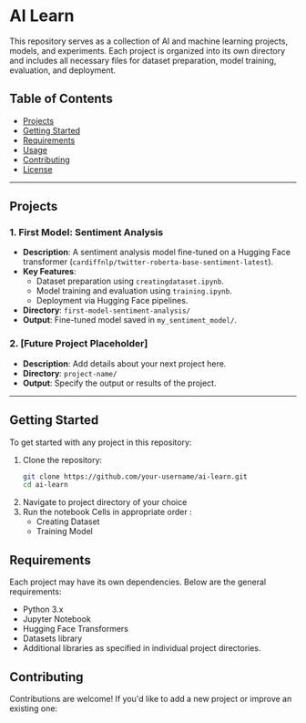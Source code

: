 # AI Learn

This repository serves as a collection of AI and machine learning projects, models, and experiments. Each project is organized into its own directory and includes all necessary files for dataset preparation, model training, evaluation, and deployment.

## Table of Contents

- [Projects](#projects)
- [Getting Started](#getting-started)
- [Requirements](#requirements)
- [Usage](#usage)
- [Contributing](#contributing)
- [License](#license)

---

## Projects

### 1. **First Model: Sentiment Analysis**
- **Description**: A sentiment analysis model fine-tuned on a Hugging Face transformer (`cardiffnlp/twitter-roberta-base-sentiment-latest`).
- **Key Features**:
  - Dataset preparation using `creatingdataset.ipynb`.
  - Model training and evaluation using `training.ipynb`.
  - Deployment via Hugging Face pipelines.
- **Directory**: `first-model-sentiment-analysis/`
- **Output**: Fine-tuned model saved in `my_sentiment_model/`.

### 2. **[Future Project Placeholder]**
- **Description**: Add details about your next project here.
- **Directory**: `project-name/`
- **Output**: Specify the output or results of the project.

---

## Getting Started

To get started with any project in this repository:

1. Clone the repository:
   ```bash
   git clone https://github.com/your-username/ai-learn.git
   cd ai-learn
2. Navigate to project directory of your choice
3. Run the notebook Cells in appropriate order :
    - Creating Dataset
    - Training Model

## Requirements
Each project may have its own dependencies. Below are the general requirements:

- Python 3.x
- Jupyter Notebook
- Hugging Face Transformers
- Datasets library
- Additional libraries as specified in individual project directories.

## Contributing
Contributions are welcome! If you'd like to add a new project or improve an existing one:
